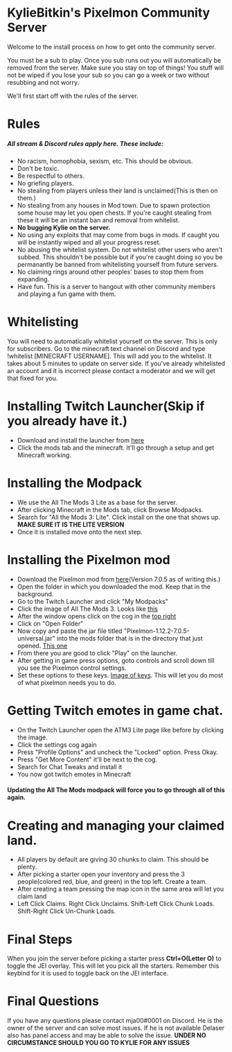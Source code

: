 # KylieBitkin's Pixelmon Community Server

Welcome to the install process on how to get onto the community server.

You must be a sub to play. Once you sub runs out you will automatically be removed from the server. Make sure you stay on top of things! You stuff will not be wiped if you lose your sub so you can go a week or two without resubbing and not worry.

We'll first start off with the rules of the server.

# Rules
##### All stream & Discord rules apply here. These include:
- No racism, homophobia, sexism, etc. This should be obvious.
- Don't be toxic.
- Be respectful to others.
- No griefing players.
- No stealing from players unless their land is unclaimed(This is then on them.)
- No stealing from any houses in Mod town. Due to spawn protection some house may let you open chests. If you're caught stealing from these it will be an instant ban and removal from whitelist.
- **No bugging Kylie on the server.**
- No using any exploits that may come from bugs in mods. If caught you will be instantly wiped and all your progress reset.
- No abusing the whitelist system. Do not whitelist other users who aren't subbed. This shouldn't be possible but if you're caught doing so you be permanantly be banned from whitelisting yourself from future servers. 
- No claiming rings around other peoples' bases to stop them from expanding.
- Have fun. This is a server to hangout with other community members and playing a fun game with them.

# Whitelisting

You will need to automatically whitelist yourself on the server. This is only for subscribers. Go to the minecraft text channel on Discord and type !whitelist [MINECRAFT USERNAME]. This will add you to the whitelist. It takes about 5 minutes to update on server side. If you've already whitelisted an account and it is incorrect please contact a moderator and we will get that fixed for you. 

# Installing Twitch Launcher(Skip if you already have it.)

  - Download and install the launcher from [here](https://www.twitch.tv/downloads)
  - Click the mods tab and the minecraft. It'll go through a setup and get Minecraft working.

# Installing the Modpack

- We use the All The Mods 3 Lite as a base for the server.
- After clicking Minecraft in the Mods tab, click Browse Modpacks.
- Search for "All the Mods 3: Lite". Click install on the one that shows up. **MAKE SURE IT IS THE LITE VERSION**
- Once it is installed move onto the next step.

# Installing the Pixelmon mod

- Download the Pixelmon mod from [here](https://dl.reforged.gg/2TZfCbc)(Version 7.0.5 as of writing this.)
- Open the folder in which you downloaded the mod. Keep that in the background.
- Go to the Twitch Launcher and click "My Modpacks"
- Click the image of All The Mods 3. Looks like [this](https://i.imgur.com/tYbTRPY.jpg)
- After the window opens click on the cog in the [top right](https://i.imgur.com/BhfSEYP.png)
- Click on "Open Folder"
- Now copy and paste the jar file titled "Pixelmon-1.12.2-7.0.5-universal.jar" into the mods folder that is in the directory that just opened. [This one](https://i.imgur.com/CofmdYy.png)
- From there you are good to click "Play" on the launcher. 
- After getting in game press options, goto controls and scroll down till you see the Pixelmon control settings.
- Set these options to these keys. [Image of keys](https://i.imgur.com/DLMFvrs.jpg). This will let you do most of what pixelmon needs you to do.

# Getting Twitch emotes in game chat.

- On the Twitch Launcher open the ATM3 Lite page like before by clicking the image.
- Click the settings cog again
- Press "Profile Options" and uncheck the "Locked" option. Press Okay.
- Press "Get More Content" it'll be next to the cog.
- Search for Chat Tweaks and install it
- You now got twitch emotes in Minecraft
#### Updating the All The Mods modpack will force you to go through all of this again.

# Creating and managing your claimed land.

- All players by default are giving 30 chunks to claim. This should be plenty.
- After picking a starter open your inventory and press the 3 people(colored red, blue, and green) in the top left. Create a team.
- After creating a team pressing the map icon in the same area will let you claim land
- Left Click Claims. Right Click Unclaims. Shift-Left Click Chunk Loads. Shift-Right Click Un-Chunk Loads.

# Final Steps

When you join the server before picking a starter press **Ctrl+O(Letter O)** to toggle the JEI overlay. This will let you pick all the starters. Remember this keybind for it is used to toggle back on the JEI interface. 

# Final Questions
If you have any questions please contact mja00#0001 on Discord. He is the owner of the server and can solve most issues. If he is not available Delaser also has panel access and may be able to solve the issue. **UNDER NO CIRCUMSTANCE SHOULD YOU GO TO KYLIE FOR ANY ISSUES**

